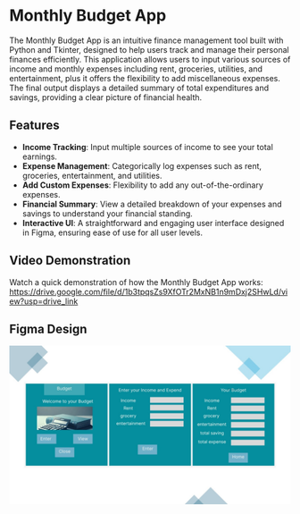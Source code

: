 # Monthly Budget App

The Monthly Budget App is an intuitive finance management tool built with Python and Tkinter, designed to help users track and manage their personal finances efficiently. This application allows users to input various sources of income and monthly expenses including rent, groceries, utilities, and entertainment, plus it offers the flexibility to add miscellaneous expenses. The final output displays a detailed summary of total expenditures and savings, providing a clear picture of financial health.

## Features

- **Income Tracking**: Input multiple sources of income to see your total earnings.
- **Expense Management**: Categorically log expenses such as rent, groceries, entertainment, and utilities.
- **Add Custom Expenses**: Flexibility to add any out-of-the-ordinary expenses.
- **Financial Summary**: View a detailed breakdown of your expenses and savings to understand your financial standing.
- **Interactive UI**: A straightforward and engaging user interface designed in Figma, ensuring ease of use for all user levels.

## Video Demonstration
Watch a quick demonstration of how the Monthly Budget App works:
https://drive.google.com/file/d/1b3tpqsZs9XfOTr2MxNB1n9mDxj2SHwLd/view?usp=drive_link 

## Figma Design
![UI Design](UXFigma.jpg "UI Design Example")


